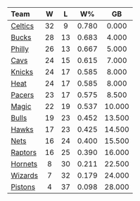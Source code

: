 | Team                            |  W  |  L  |  W%   |   GB   |
|:--------------------------------|:---:|:---:|:-----:|:------:|
| [Celtics](/r/bostonceltics)     | 32  |  9  | 0.780 | 0.000  |
| [Bucks](/r/MkeBucks)            | 28  | 13  | 0.683 | 4.000  |
| [Philly](/r/sixers)             | 26  | 13  | 0.667 | 5.000  |
| [Cavs](/r/clevelandcavs)        | 24  | 15  | 0.615 | 7.000  |
| [Knicks](/r/NYKnicks)           | 24  | 17  | 0.585 | 8.000  |
| [Heat](/r/heat)                 | 24  | 17  | 0.585 | 8.000  |
| [Pacers](/r/pacers)             | 23  | 17  | 0.575 | 8.500  |
| [Magic](/r/OrlandoMagic)        | 22  | 19  | 0.537 | 10.000 |
| [Bulls](/r/chicagobulls)        | 19  | 23  | 0.452 | 13.500 |
| [Hawks](/r/AtlantaHawks)        | 17  | 23  | 0.425 | 14.500 |
| [Nets](/r/GoNets)               | 16  | 24  | 0.400 | 15.500 |
| [Raptors](/r/torontoraptors)    | 16  | 25  | 0.390 | 16.000 |
| [Hornets](/r/CharlotteHornets)  |  8  | 30  | 0.211 | 22.500 |
| [Wizards](/r/washingtonwizards) |  7  | 32  | 0.179 | 24.000 |
| [Pistons](/r/DetroitPistons)    |  4  | 37  | 0.098 | 28.000 |